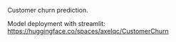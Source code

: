 Customer churn prediction.


Model deployment with streamlit:  https://huggingface.co/spaces/axelqc/CustomerChurn 
